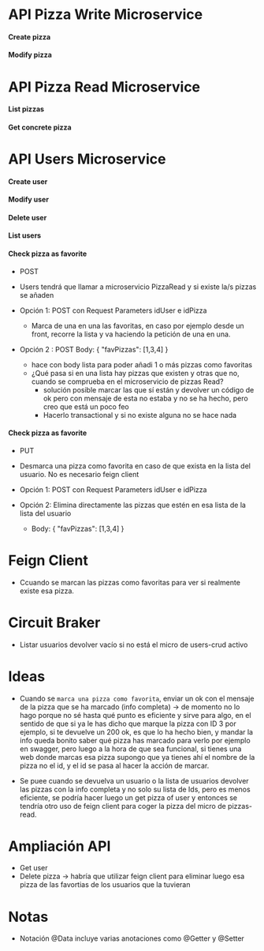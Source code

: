 # API Pizza Write Microservice

#### Create pizza

#### Modify pizza

# API Pizza Read Microservice

#### List pizzas

#### Get concrete pizza

# API Users Microservice

#### Create user
#### Modify user
#### Delete user
#### List users

#### Check pizza as favorite
- POST
- Users tendrá que llamar a microservicio PizzaRead y si existe la/s pizzas se añaden
- Opción 1: POST con Request Parameters idUser e idPizza
  - Marca de una en una las favoritas, en caso por ejemplo desde un front, recorre la lista y va haciendo la petición de una en una.

- Opción 2 : POST Body: 
    {
    "favPizzas": [1,3,4]
    } 
  -  hace con body lista para poder añadi 1 o más pizzas como favoritas
  - ¿Qué pasa si en una lista hay pizzas que existen y otras que no, cuando se comprueba en el microservicio de pizzas Read?
    - solución posible marcar las que sí están y devolver un código de ok pero con mensaje de esta no estaba y no se ha hecho, pero creo que está un poco feo
    - Hacerlo transactional y si no existe alguna no se hace nada

#### Check pizza as favorite
- PUT
- Desmarca una pizza como favorita en caso de que exista en la lista del usuario. No es necesario feign client
- Opción 1: POST con Request Parameters idUser e idPizza
 
- Opción 2: Elimina directamente las pizzas que estén en esa lista de la lista del usuario
  - Body:
    {
    "favPizzas": [1,3,4]
    }

# Feign Client
- Ccuando se marcan las pizzas como favoritas para ver si realmente existe esa pizza.

# Circuit Braker
- Listar usuarios devolver vacío si no está el micro de users-crud activo

# Ideas

- Cuando se ``marca una pizza como favorita``, enviar un ok con el mensaje de la pizza que se ha marcado (info completa) -> de momento no lo hago porque no sé hasta qué punto es eficiente y sirve para algo, en el sentido de que si ya le has dicho que marque la pizza con ID 3 por ejemplo, si te devuelve un 200 ok, es que lo ha hecho bien, y mandar la info queda bonito saber qué pizza has marcado para verlo por ejemplo en swagger, pero luego a la hora de que sea funcional, si tienes una web donde marcas esa pizza supongo que ya tienes ahí el nombre de la pizza no el id, y el id se pasa al hacer la acción de marcar.

- Se puee cuando se devuelva un usuario o la lista de usuarios devolver las pizzas con la info completa y no solo su lista de Ids, pero es menos eficiente, se podría hacer luego un get pizza of user y entonces se tendría otro uso de feign client para coger la pizza del micro de pizzas-read.

# Ampliación API
- Get user 
- Delete pizza -> habría que utilizar feign client para eliminar luego esa pizza de las favortias de los usuarios que la tuvieran


# Notas
- Notación @Data incluye varias anotaciones como @Getter y @Setter 